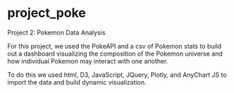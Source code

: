 # project_poke
Project 2: Pokemon Data Analysis

For this project, we used the PokeAPI and a csv of Pokemon stats to build out a dashboard visualizing the composition of the Pokemon universe and how individual Pokemon may interact with one another. 

To do this we used html, D3, JavaScript, JQuery, Plotly, and AnyChart JS to import the data and build dynamic visualization. 
